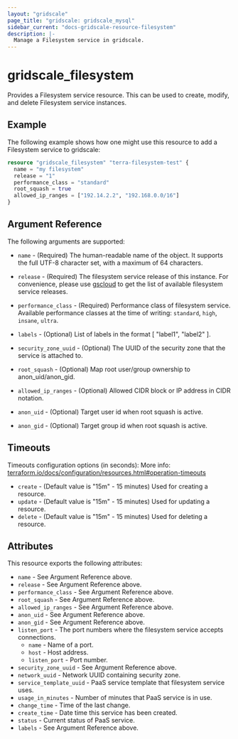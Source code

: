 ```yaml
---
layout: "gridscale"
page_title: "gridscale: gridscale_mysql"
sidebar_current: "docs-gridscale-resource-filesystem"
description: |-
  Manage a Filesystem service in gridscale.
---
```


# gridscale_filesystem

Provides a Filesystem service resource. This can be used to create, modify, and delete Filesystem service instances.

## Example

The following example shows how one might use this resource to add a Filesystem service to gridscale:

```terraform
resource "gridscale_filesystem" "terra-filesystem-test" {
  name = "my filesystem"
  release = "1"
  performance_class = "standard"
  root_squash = true
  allowed_ip_ranges = ["192.14.2.2", "192.168.0.0/16"]
}
```

## Argument Reference

The following arguments are supported:

* `name` - (Required) The human-readable name of the object. It supports the full UTF-8 character set, with a maximum of 64 characters.

* `release` - (Required) The filesystem service release of this instance. For convenience, please use [gscloud](https://github.com/gridscale/gscloud) to get the list of available filesystem service releases.

* `performance_class` - (Required) Performance class of filesystem service. Available performance classes at the time of writing: `standard`, `high`, `insane`, `ultra`.

* `labels` - (Optional) List of labels in the format [ "label1", "label2" ].

* `security_zone_uuid` - (Optional) The UUID of the security zone that the service is attached to.

* `root_squash` - (Optional) Map root user/group ownership to anon_uid/anon_gid.

* `allowed_ip_ranges` - (Optional) Allowed CIDR block or IP address in CIDR notation.

* `anon_uid` - (Optional) Target user id when root squash is active.

* `anon_gid` - (Optional) Target group id when root squash is active.

## Timeouts

Timeouts configuration options (in seconds):
More info: [terraform.io/docs/configuration/resources.html#operation-timeouts](https://www.terraform.io/docs/configuration/resources.html#operation-timeouts)

* `create` - (Default value is "15m" - 15 minutes) Used for creating a resource.
* `update` - (Default value is "15m" - 15 minutes) Used for updating a resource.
* `delete` - (Default value is "15m" - 15 minutes) Used for deleting a resource.

## Attributes

This resource exports the following attributes:

* `name` - See Argument Reference above.
* `release` - See Argument Reference above.
* `performance_class` - See Argument Reference above.
* `root_squash` - See Argument Reference above.
* `allowed_ip_ranges` - See Argument Reference above.
* `anon_uid` - See Argument Reference above.
* `anon_gid` - See Argument Reference above.
* `listen_port` - The port numbers where the filesystem service accepts connections.
  * `name` - Name of a port.
  * `host` - Host address.
  * `listen_port` - Port number.
* `security_zone_uuid` - See Argument Reference above.
* `network_uuid` - Network UUID containing security zone.
* `service_template_uuid` - PaaS service template that filesystem service uses.
* `usage_in_minutes` - Number of minutes that PaaS service is in use.
* `change_time` - Time of the last change.
* `create_time` - Date time this service has been created.
* `status` - Current status of PaaS service.
* `labels` - See Argument Reference above.
